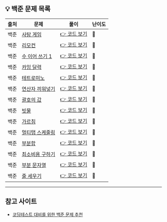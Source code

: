 <!-- https://school.programmers.co.kr/learn/challenges?tab=algorithm_practice_kit -->
## 💡 백준 문제 목록

| 출처 | 문제 | 풀이 | 난이도 |
|--|--|--|--|
| 백준 | [사탕 게임](https://www.acmicpc.net/problem/3085) | [👉 코드 보기](./01_사탕게임.py) | 🩶 |
| 백준 | [리모컨](https://www.acmicpc.net/problem/1107) | [👉 코드 보기](./02_리모컨.py) | 💛 |
| 백준 | [수 이어 쓰기 1](https://www.acmicpc.net/problem/1748) | [👉 코드 보기](./03_수이어쓰기1.py) | 🩶 |
| 백준 | [카잉 달력](https://www.acmicpc.net/problem/6064) | [👉 코드 보기](./04_카잉달력.py) | 🩶 |
| 백준 | [테트로미노](https://www.acmicpc.net/problem/14500) | [👉 코드 보기](./05_테트로미노.py) | 💛 |
| 백준 | [연산자 끼워넣기](https://www.acmicpc.net/problem/14888) | [👉 코드 보기](./06_연산자끼워넣기.py) | 🩶 |
| 백준 | [괄호의 값](https://www.acmicpc.net/problem/2504) | [👉 코드 보기](./07_괄호의값.py) | 💛 |
| 백준 | [빗물](https://www.acmicpc.net/problem/14719) | [👉 코드 보기](./08_빗물.py) | 💛 |
| 백준 | [가르침](https://www.acmicpc.net/problem/1062) | [👉 코드 보기](./09_가르침.py) | 💛 |
| 백준 | [멀티탭 스케줄링](https://www.acmicpc.net/problem/1700) | [👉 코드 보기](./10_멀티탭스케줄링.py) | 💛 |
| 백준 | [부분합](https://www.acmicpc.net/problem/1806) | [👉 코드 보기](./11_부분합.py) | 💛 |
| 백준 | [최소비용 구하기](https://www.acmicpc.net/problem/1916) | [👉 코드 보기](./12_최소비용구하기.py) | 💛 |
| 백준 | [부분 문자열](https://www.acmicpc.net/problem/16916) | [👉 코드 보기](./13_부분문자열.py) | 💛 |
| 백준 | [줄 세우기](https://www.acmicpc.net/problem/2252) | [👉 코드 보기](./14_줄세우기.py) | 💛 |

---

## 참고 사이트
- [코딩테스트 대비를 위한 백준 문제 추천](https://whitetigerlouis.tistory.com/27#google_vignette)